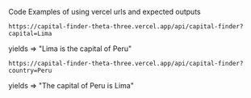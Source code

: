 Code Examples of using vercel urls and expected outputs

`https://capital-finder-theta-three.vercel.app/api/capital-finder?capital=Lima`

yields => "Lima is the capital of Peru"

`https://capital-finder-theta-three.vercel.app/api/capital-finder?country=Peru`

yields => "The capital of Peru is Lima"
